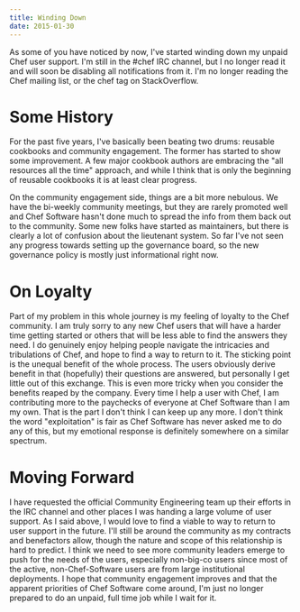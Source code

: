 ```yaml
---
title: Winding Down
date: 2015-01-30
---
```


As some of you have noticed by now, I've started winding down my unpaid Chef
user support. I'm still in the #chef IRC channel, but I no longer read it and
will soon be disabling all notifications from it. I'm no longer reading the Chef
mailing list, or the chef tag on StackOverflow.

# Some History

For the past five years, I've basically been beating two drums: reusable
cookbooks and community engagement. The former has started to show some
improvement. A few major cookbook authors are embracing the "all resources all
the time" approach, and while I think that is only the beginning of reusable
cookbooks it is at least clear progress.

On the community engagement side, things are a bit more nebulous. We have the
bi-weekly community meetings, but they are rarely promoted well and Chef
Software hasn't done much to spread the info from them back out to the
community. Some new folks have started as maintainers, but there is clearly
a lot of confusion about the lieutenant system. So far I've not seen any
progress towards setting up the governance board, so the new governance policy
is mostly just informational right now.

# On Loyalty

Part of my problem in this whole journey is my feeling of loyalty to the Chef
community. I am truly sorry to any new Chef users that will have a harder time
getting started or others that will be less able to find the answers they need.
I do genuinely enjoy helping people navigate the intricacies and tribulations
of Chef, and hope to find a way to return to it. The sticking point is the
unequal benefit of the whole process. The users obviously derive benefit in that
(hopefully) their questions are answered, but personally I get little out of
this exchange. This is even more tricky when you consider the benefits reaped
by the company. Every time I help a user with Chef, I am contributing more to
the paychecks of everyone at Chef Software than I am my own. That is the part I
don't think I can keep up any more. I don't think the word "exploitation" is
fair as Chef Software has never asked me to do any of this, but my emotional
response is definitely somewhere on a similar spectrum.

# Moving Forward

I have requested the official Community Engineering team up their efforts in the IRC
channel and other places I was handing a large volume of user support. As I
said above, I would love to find a viable to way to return to user support in
the future. I'll still be around the community as my contracts and benefactors
allow, though the nature and scope of this relationship is hard to predict. I
think we need to see more community leaders emerge to push for the
needs of the users, especially non-big-co users since most of the active,
non-Chef-Software users are from large institutional deployments. I hope that
community engagement improves and that the apparent priorities of Chef Software
come around, I'm just no longer prepared to do an unpaid, full time job while
I wait for it.
